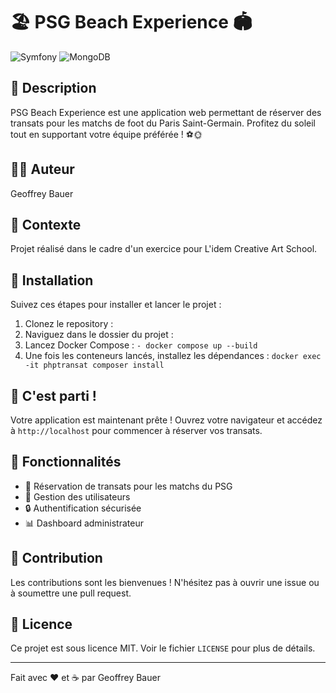 # 🏖️ PSG Beach Experience 🏟️

![Symfony](https://img.shields.io/badge/Symfony-7.0-000000?style=for-the-badge&logo=symfony&logoColor=white)
![MongoDB](https://img.shields.io/badge/MongoDB-4.4+-47A248?style=for-the-badge&logo=mongodb&logoColor=white)

## 📝 Description

PSG Beach Experience est une application web permettant de réserver des transats pour les matchs de foot du Paris Saint-Germain. Profitez du soleil tout en supportant votre équipe préférée ! ⚽🌞

## 🧑‍💻 Auteur

Geoffrey Bauer

## 🏫 Contexte

Projet réalisé dans le cadre d'un exercice pour L'idem Creative Art School.

## 🚀 Installation

Suivez ces étapes pour installer et lancer le projet :

1. Clonez le repository :
2. Naviguez dans le dossier du projet :
3. Lancez Docker Compose :
   `- docker compose up --build`
4. Une fois les conteneurs lancés, installez les dépendances :
   `docker exec -it phptransat composer install`
 ## 🎉 C'est parti !

Votre application est maintenant prête ! Ouvrez votre navigateur et accédez à `http://localhost` pour commencer à réserver vos transats.

## 🌟 Fonctionnalités

- 📅 Réservation de transats pour les matchs du PSG
- 👥 Gestion des utilisateurs
- 🔒 Authentification sécurisée
- 📊 Dashboard administrateur

## 🤝 Contribution

Les contributions sont les bienvenues ! N'hésitez pas à ouvrir une issue ou à soumettre une pull request.

## 📜 Licence

Ce projet est sous licence MIT. Voir le fichier `LICENSE` pour plus de détails.

---

Fait avec ❤️ et ☕ par Geoffrey Bauer
